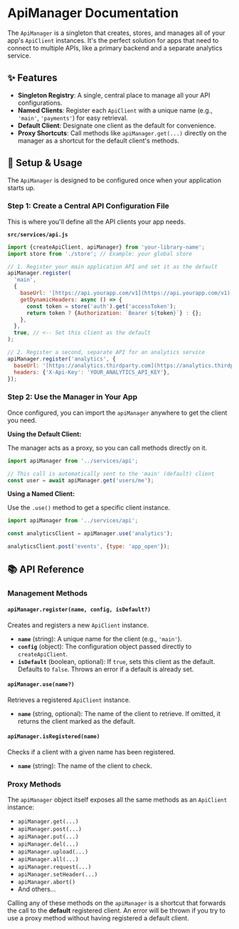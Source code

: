 # ApiManager Documentation

The `ApiManager` is a singleton that creates, stores, and manages all of your app's `ApiClient` instances. It's the perfect solution for apps that need to connect to multiple APIs, like a primary backend and a separate analytics service.

## ✨ Features

- **Singleton Registry**: A single, central place to manage all your API configurations.
- **Named Clients**: Register each `ApiClient` with a unique name (e.g., `'main'`, `'payments'`) for easy retrieval.
- **Default Client**: Designate one client as the default for convenience.
- **Proxy Shortcuts**: Call methods like `apiManager.get(...)` directly on the manager as a shortcut for the default client's methods.

## 🚀 Setup & Usage

The `ApiManager` is designed to be configured once when your application starts up.

### Step 1: Create a Central API Configuration File

This is where you'll define all the API clients your app needs.

**`src/services/api.js`**

```javascript
import {createApiClient, apiManager} from 'your-library-name';
import store from './store'; // Example: your global store

// 1. Register your main application API and set it as the default
apiManager.register(
  'main',
  {
    baseUrl: '[https://api.yourapp.com/v1](https://api.yourapp.com/v1)',
    getDynamicHeaders: async () => {
      const token = store('auth').get('accessToken');
      return token ? {Authorization: `Bearer ${token}`} : {};
    },
  },
  true, // <-- Set this client as the default
);

// 2. Register a second, separate API for an analytics service
apiManager.register('analytics', {
  baseUrl: '[https://analytics.thirdparty.com](https://analytics.thirdparty.com)',
  headers: {'X-Api-Key': 'YOUR_ANALYTICS_API_KEY'},
});
```

### Step 2: Use the Manager in Your App

Once configured, you can import the `apiManager` anywhere to get the client you need.

**Using the Default Client:**

The manager acts as a proxy, so you can call methods directly on it.

```javascript
import apiManager from '../services/api';

// This call is automatically sent to the 'main' (default) client
const user = await apiManager.get('users/me');
```

**Using a Named Client:**

Use the `.use()` method to get a specific client instance.

```javascript
import apiManager from '../services/api';

const analyticsClient = apiManager.use('analytics');

analyticsClient.post('events', {type: 'app_open'});
```

## 📚 API Reference

### Management Methods

#### `apiManager.register(name, config, isDefault?)`

Creates and registers a new `ApiClient` instance.

- **`name`** (string): A unique name for the client (e.g., `'main'`).
- **`config`** (object): The configuration object passed directly to `createApiClient`.
- **`isDefault`** (boolean, optional): If `true`, sets this client as the default. Defaults to `false`. Throws an error if a default is already set.

#### `apiManager.use(name?)`

Retrieves a registered `ApiClient` instance.

- **`name`** (string, optional): The name of the client to retrieve. If omitted, it returns the client marked as the default.

#### `apiManager.isRegistered(name)`

Checks if a client with a given name has been registered.

- **`name`** (string): The name of the client to check.

### Proxy Methods

The `apiManager` object itself exposes all the same methods as an `ApiClient` instance:

- `apiManager.get(...)`
- `apiManager.post(...)`
- `apiManager.put(...)`
- `apiManager.del(...)`
- `apiManager.upload(...)`
- `apiManager.all(...)`
- `apiManager.request(...)`
- `apiManager.setHeader(...)`
- `apiManager.abort()`
- And others...

Calling any of these methods on the `apiManager` is a shortcut that forwards the call to the **default** registered client. An error will be thrown if you try to use a proxy method without having registered a default client.
